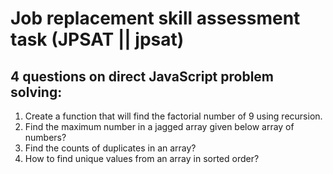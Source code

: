 # Job replacement skill assessment task (JPSAT || jpsat)

## 4 questions on direct JavaScript problem solving:
1. Create a function that will find the factorial number of 9 using recursion.
2. Find the maximum number in a jagged array given below array of numbers?
3. Find the counts of duplicates in an array?
4. How to find unique values from an array in sorted order?
